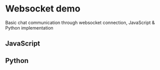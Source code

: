 # Websocket demo
Basic chat communication through websocket connection, JavaScript & Python implementation

## JavaScript



## Python
